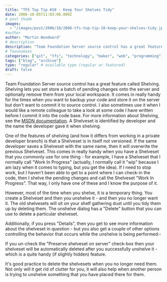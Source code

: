 ```yaml
---
title: "TFS Top Tip #10 - Keep Your Shelves Tidy"
date: 2006-10-05T11:03:00.000Z
# post thumb
images:
  - "/images/post/2006/10/2006-tfs-top-tip-10-keep-your-shelves-tidy.jpg"
#author
author: "Martin Woodward"
# description
description: "Team Foundation Server source control has a great feature called Shelving."
# Taxonomies
categories: ["git", "tfs", "technology", "maker", "web", "programming"]
tags: ["blog", "archive"]
type: "regular" # available type (regular or featured)
draft: false
---
```

Team Foundation Server source control has a great feature called Shelving.  Shelving lets you set store a batch of pending changes onto the server and optionally remove them from your local workspace.  It comes in really handy for the times when you want to backup your code and store it on the server but don't want to commit it to source control.  I also sometimes use it when I would like a remote colleague to take a look at some code I have written before I commit it into the code base.  For more information about Shelving, see the [MSDN documentation](http://msdn2.microsoft.com/en-us/library/ms181403.aspx).  A Shelveset is identified by developer and the name the developer gave it when shelving. 

One of the features of shelving (and how it differs from working in a private developer branch) is that a Shelveset is in itself not versioned.  If the same developer saves a Shelveset with the same name, then it will overwrite the previous Shelveset.  This comes in really handy when you have a Shelveset that you commonly use for one thing - for example, I have a Shelveset that I normally call "Work In Progress" (actually, I normally call it "wip" because I am lazy when it comes to typing, but you get the idea).  If I need to stop work, but I haven't been able to get to a point where I can check-in the code, then I shelve the pending changes and call the Shelveset "Work In Progress".  That way, I only have one of these and I know the purpose of it. 

However, most of the time when you shelve, it is a temporary thing.  You create a Shelveset and then you unshelve it - and then you no longer want it.  The old shelvesets will sit on your shelf gathering dust until you tidy them up by deleting them.  The unshelve dialog has a "Delete" button that you can use to delete a particular shelveset. 

Additionally, if you press "Details", then you get to see more information about the shelveset in question - but you also get a couple of other options controlling the behavior that occurs while the unshelve is being performed:- 

If you un-check the "Preserve shelveset on server" check-box then your shelveset will be automatically deleted after you successfully unshelve it - which is a quite handy (if slightly hidden) feature. 

It's good practice to delete the shelvesets when you no longer need them.  Not only will it get rid of clutter for you, it will also help when another person is trying to unshelve something that you have placed there for them.